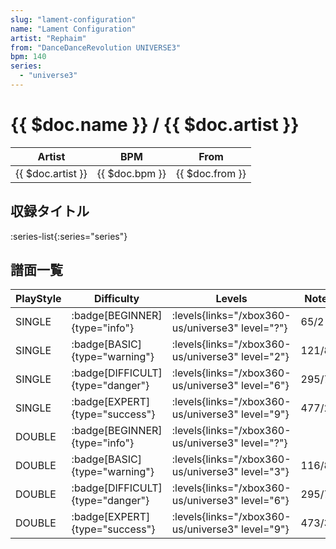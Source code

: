```yaml
---
slug: "lament-configuration"
name: "Lament Configuration"
artist: "Rephaim"
from: "DanceDanceRevolution UNIVERSE3"
bpm: 140
series:
  - "universe3"
---
```


# {{ $doc.name }} / {{ $doc.artist }}

|Artist|BPM|From|
|------|---|----|
|{{ $doc.artist }}|{{ $doc.bpm }}|{{ $doc.from }}|

## 収録タイトル

:series-list{:series="series"}

## 譜面一覧

|PlayStyle|Difficulty|Levels|Notes|Movie|
|---------|----------|------|-----|-----|
|SINGLE| :badge[BEGINNER]{type="info"}| :levels{links="/xbox360-us/universe3" level="?"}|65/2||
|SINGLE| :badge[BASIC]{type="warning"}| :levels{links="/xbox360-us/universe3" level="2"}|121/8||
|SINGLE| :badge[DIFFICULT]{type="danger"}| :levels{links="/xbox360-us/universe3" level="6"}|295/7||
|SINGLE| :badge[EXPERT]{type="success"}| :levels{links="/xbox360-us/universe3" level="9"}|477/28||
|DOUBLE| :badge[BEGINNER]{type="info"}| :levels{links="/xbox360-us/universe3" level="?"}|||
|DOUBLE| :badge[BASIC]{type="warning"}| :levels{links="/xbox360-us/universe3" level="3"}|116/8||
|DOUBLE| :badge[DIFFICULT]{type="danger"}| :levels{links="/xbox360-us/universe3" level="6"}|295/7||
|DOUBLE| :badge[EXPERT]{type="success"}| :levels{links="/xbox360-us/universe3" level="9"}|473/30||

